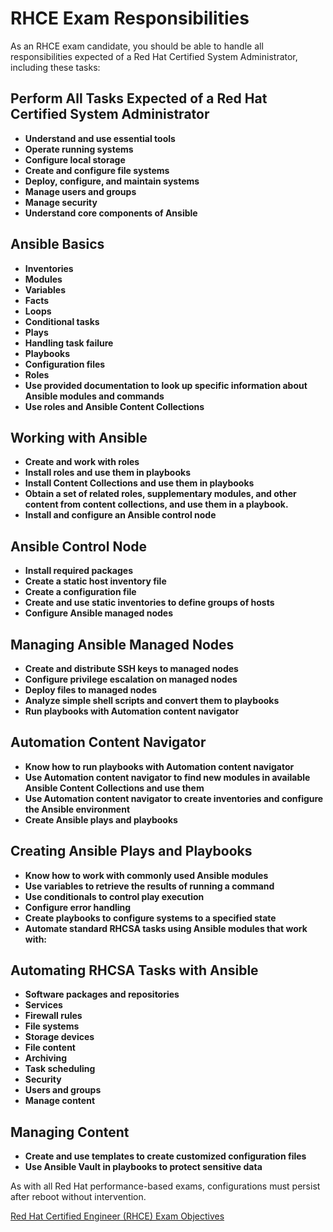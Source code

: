 # RHCE Exam Responsibilities

As an RHCE exam candidate, you should be able to handle all responsibilities expected of a Red Hat Certified System Administrator, including these tasks:

## Perform All Tasks Expected of a Red Hat Certified System Administrator

- **Understand and use essential tools**
- **Operate running systems**
- **Configure local storage**
- **Create and configure file systems**
- **Deploy, configure, and maintain systems**
- **Manage users and groups**
- **Manage security**
- **Understand core components of Ansible**

## Ansible Basics

- **Inventories**
- **Modules**
- **Variables**
- **Facts**
- **Loops**
- **Conditional tasks**
- **Plays**
- **Handling task failure**
- **Playbooks**
- **Configuration files**
- **Roles**
- **Use provided documentation to look up specific information about Ansible modules and commands**
- **Use roles and Ansible Content Collections**

## Working with Ansible

- **Create and work with roles**
- **Install roles and use them in playbooks**
- **Install Content Collections and use them in playbooks**
- **Obtain a set of related roles, supplementary modules, and other content from content collections, and use them in a playbook.**
- **Install and configure an Ansible control node**

## Ansible Control Node

- **Install required packages**
- **Create a static host inventory file**
- **Create a configuration file**
- **Create and use static inventories to define groups of hosts**
- **Configure Ansible managed nodes**

## Managing Ansible Managed Nodes

- **Create and distribute SSH keys to managed nodes**
- **Configure privilege escalation on managed nodes**
- **Deploy files to managed nodes**
- **Analyze simple shell scripts and convert them to playbooks**
- **Run playbooks with Automation content navigator**

## Automation Content Navigator

- **Know how to run playbooks with Automation content navigator**
- **Use Automation content navigator to find new modules in available Ansible Content Collections and use them**
- **Use Automation content navigator to create inventories and configure the Ansible environment**
- **Create Ansible plays and playbooks**

## Creating Ansible Plays and Playbooks

- **Know how to work with commonly used Ansible modules**
- **Use variables to retrieve the results of running a command**
- **Use conditionals to control play execution**
- **Configure error handling**
- **Create playbooks to configure systems to a specified state**
- **Automate standard RHCSA tasks using Ansible modules that work with:**

## Automating RHCSA Tasks with Ansible

- **Software packages and repositories**
- **Services**
- **Firewall rules**
- **File systems**
- **Storage devices**
- **File content**
- **Archiving**
- **Task scheduling**
- **Security**
- **Users and groups**
- **Manage content**

## Managing Content

- **Create and use templates to create customized configuration files**
- **Use Ansible Vault in playbooks to protect sensitive data**

As with all Red Hat performance-based exams, configurations must persist after reboot without intervention.

[Red Hat Certified Engineer (RHCE) Exam Objectives](https://www.redhat.com/en/services/training/ex294-red-hat-certified-engineer-rhce-exam-red-hat-enterprise-linux-9?section=objectives)
